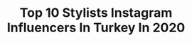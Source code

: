---
title: Top 10 Stylists Instagram Influencers In Turkey In 2020
description: >-
  Find top stylists Instagram influencers in Turkey in 2020. Most popular hashtags: #fashion #style #love.
platform: Instagram
hits: 156
text_top: Discover the top-rated Instagram accounts on inBeat.
text_bottom: inBeat has 156 Instagram influencers like this in Turkey for you to work with.
profiles:
  - username: "seaofmelis"
    fullname: >-
      Melis Deniz
    bio: >-
      Pro Makeup Artist & Brow Stylist 📬 seaofmelis@gmail.com 📞 @houseofmelis Gelin, Makyaj, Saç ve Kaş randevuları için 05523920590 ’dan ulaşabilirsiniz.
    location: "Turkey"
    followers: 338549
    engagement: 1070
    commentsToLikes: 0.170611
    id: ck5c9w1z1c8e80i11y0vhv5ij
    verified: false
    hashtags: "#hm, #transformation, #plussize, #bodypositivity"
  - username: "f.busrattt"
    fullname: >-
      B Ü Ş R A N U R
    bio: >-
      Ankara-İstanbul Freelance Stylist busratas841@gmail.com 📩
    location: "Turkey"
    followers: 173147
    engagement: 329
    commentsToLikes: 1.141705
    id: ck0vwv0movqdo0i1909z5opti
    verified: false
    hashtags: "#fashion, #style, #ootd, #modanisa"
  - username: "summer.shaker"
    fullname: >-
      سمر شاكر Summer Shaker
    bio: >-
      • TV Host @mbciraqtv @baitbeautyshow • Engineer & Certified stylist by @lcflondon_ ادارة اعمال What’s up +9647705806498 •
    location: "Turkey"
    followers: 1674868
    engagement: 161
    commentsToLikes: 0.023811
    id: ck5zt3f8ozo7m0i141c1dqmv8
    verified: true
    hashtags: "#oman, #bahrain, #fashion, #zara"
  - username: "yukselozgur"
    fullname: >-
      Ozgur Yuksel
    bio: >-
      Co-founder & Designer of @yuxelleofficial @hadodesignofficial Celebrity fashion stylist
    location: "Turkey"
    followers: 23640
    engagement: 479
    commentsToLikes: 0.016222
    id: ck15u0e51kszd0i19dt5bl977
    verified: false
    hashtags: "#terraamare, #newdress, #yuxelle, #yenigla"
  - username: "alpkavasoglu"
    fullname: >-
      Alp Kavasoglu
    bio: >-
      Makeup artist & Hair Stylist Maybelline NY makeup artist Youtube: makyajsehirde İletişim: alpkavasoglu@gmail.com
    location: "Turkey"
    followers: 105847
    engagement: 201
    commentsToLikes: 0.019599
    id: ck5btv8j7go720i11boqyfyfr
    verified: true
    hashtags: "#aysecanerwedding"
  - username: "melikkam"
    fullname: >-
      MELİK KAM®
    bio: >-
      • Men’s Fashion Designer • Personal Stylist • Brand: @melikkamstore • Head of @kambespoke
    location: "Turkey"
    followers: 208118
    engagement: 195
    commentsToLikes: 0.031368
    id: ck0vzmt6f9vmo0i19o7zj0msj
    verified: false
    hashtags: "#melikkam, #remarkableeveryday, #melikkamstore, #mrmrskam"
  - username: "nafisehkamkar"
    fullname: >-
      Nafiseh Kamkar
    bio: >-
      ✨✨✨✨✨✨✨ BE A QUEEN WITH ME 👸🏼 ✨✨✨✨✨✨✨ Fashion Designer| Stylist| Production Designer| Pro Makeup Artist| Contact 👇🏻 Nafisehkamkar@yahoo.com 📍Dᴜʙᴀɪ
    location: "Turkey"
    followers: 52135
    engagement: 787
    commentsToLikes: 0.050125
    id: ck0w0vfm8g7yf0i19laejweug
    verified: false
    hashtags: "#fashion, #nafisehkamkar, #fashionstyle, #style"
  - username: "bbul_julia"
    fullname: >-
      FOODPHOTO ▪️ JULIA BULYGINA
    bio: >-
      📍 Ankara, Turkey ▪️Food photographer | Stylist ▪️Social Media & Website content ❗️Полезное про фуд-фотографию #bbul_aboutphoto
    location: "Turkey"
    followers: 16064
    engagement: 1782
    commentsToLikes: 0.051015
    id: ck6tylkjl4g5t0j71g4i9zhif
    verified: false
    hashtags: "#foodphotokarusel, #contrse, #bbul"
  - username: "mutfaktamimarvar"
    fullname: >-
      Gülen
    bio: >-
      Mimar|Architect Bodrum based Food photographer I Stylist Co-founder @umamimarlik 📩 mutfaktamimarvar@gmail.com
    location: "Turkey"
    followers: 64151
    engagement: 375
    commentsToLikes: 0.115340
    id: ck6u8rucrtars0j71ry7mm9p6
    verified: false
    hashtags: "#foodstyling, #click, #mutfaktamimarvar, #morningslikethis"
  - username: "rutkayozis"
    fullname: >-
      Rutkay ÖZİŞ®
    bio: >-
      Stil Danışmanı / Stylist Fashion Director of @partmag
    location: "Turkey"
    followers: 153670
    engagement: 400
    commentsToLikes: 0.018914
    id: ck15u0g4akt9d0i19nhh5tx3j
    verified: false
    hashtags: ""
---